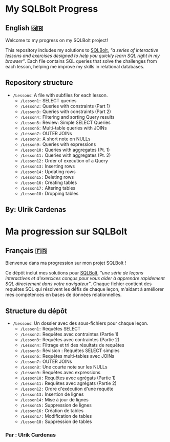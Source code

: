 # My SQLBolt Progress

## English 🇬🇧

Welcome to my progress on my SQLBolt project!  

This repository includes my solutions to [SQLBolt](https://sqlbolt.com/), _"a series of interactive lessons and exercises designed to help you quickly learn SQL right in my browser"_. Each file contains SQL queries that solve the challenges from each lesson, helping me improve my skills in relational databases.  

## Repository structure 

- `/Lessons`: A file with subfiles for each lesson.
  - `/Lesson1:` SELECT queries
  - `/Lesson2:` Queries with constraints (Part 1)
  - `/Lesson3:` Queries with constraints (Part 2)
  - `/Lesson4:` Filtering and sorting Query results
  - `/Lesson5:` Review: Simple SELECT Queries
  - `/Lesson6:` Multi-table queries with JOINs
  - `/Lesson7:` OUTER JOINs
  - `/Lesson8:` A short note on NULLs
  - `/Lesson9:` Queries with expressions
  - `/Lesson10:` Queries with aggregates (Pt. 1)
  - `/Lesson11:` Queries with aggregates (Pt. 2)
  - `/Lesson12:` Order of execution of a Query
  - `/Lesson13:` Inserting rows
  - `/Lesson14:` Updating rows
  - `/Lesson15:` Deleting rows
  - `/Lesson16:` Creating tables
  - `/Lesson17:` Altering tables
  - `/Lesson18:` Dropping tables

## By: Ulrik Cardenas

# Ma progression sur SQLBolt  

## Français 🇫🇷

Bienvenue dans ma progression sur mon projet SQLBolt !  

Ce dépôt inclut mes solutions pour [SQLBolt](https://sqlbolt.com/), _"une série de leçons interactives et d'exercices conçus pour vous aider à apprendre rapidement SQL directement dans votre navigateur"_. Chaque fichier contient des requêtes SQL qui résolvent les défis de chaque leçon, m'aidant à améliorer mes compétences en bases de données relationnelles.  

## Structure du dépôt

- `/Lessons`: Un dossier avec des sous-fichiers pour chaque leçon.
  - `/Lesson1:` Requêtes SELECT
  - `/Lesson2:` Requêtes avec contraintes (Partie 1)
  - `/Lesson3:` Requêtes avec contraintes (Partie 2)
  - `/Lesson4:` Filtrage et tri des résultats de requêtes
  - `/Lesson5:` Révision : Requêtes SELECT simples
  - `/Lesson6:` Requêtes multi-tables avec JOINs
  - `/Lesson7:` OUTER JOINs
  - `/Lesson8:` Une courte note sur les NULLs
  - `/Lesson9:` Requêtes avec expressions
  - `/Lesson10:` Requêtes avec agrégats (Partie 1)
  - `/Lesson11:` Requêtes avec agrégats (Partie 2)
  - `/Lesson12:` Ordre d'exécution d'une requête
  - `/Lesson13:` Insertion de lignes
  - `/Lesson14:` Mise à jour de lignes
  - `/Lesson15:` Suppression de lignes
  - `/Lesson16:` Création de tables
  - `/Lesson17:` Modification de tables
  - `/Lesson18:` Suppression de tables

### Par : Ulrik Cardenas